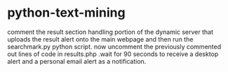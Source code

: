 # python-text-mining
comment the result section handling portion  of the dynamic server that uploads the result alert onto the main webpage and then run the searchmark.py python script. now uncomment the previously commented out lines of code in results.php .wait for 90 seconds to receive a desktop alert and a personal email alert as a notification.
